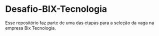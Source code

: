 # Desafio-BIX-Tecnologia
Esse repositório faz parte de uma das etapas para a seleção da vaga na empresa Bix Tecnologia.
